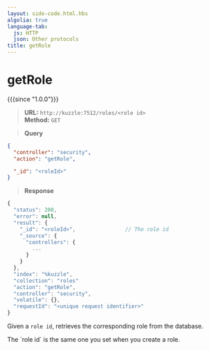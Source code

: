 ```yaml
---
layout: side-code.html.hbs
algolia: true
language-tab:
  js: HTTP
  json: Other protocols
title: getRole
---
```



# getRole

{{{since "1.0.0"}}}



<blockquote class="js">
<p>
<b>URL:</b> <code>http://kuzzle:7512/roles/&lt;role id&gt;</code>  
<br><b>Method:</b> <code>GET</code>
</p>
</blockquote>

<blockquote class="json">
<p>
<b>Query</b>
</p>
</blockquote>

```json
{
  "controller": "security",
  "action": "getRole",

  "_id": "<roleId>"
}
```

>**Response**

```javascript
{
  "status": 200,                     
  "error": null,                     
  "result": {
    "_id": "<roleId>",                // The role id
    "_source": {
      "controllers": {
        ...
      }
    }
  },
  "index": "%kuzzle",
  "collection": "roles"
  "action": "getRole",
  "controller": "security",
  "volatile": {},
  "requestId": "<unique request identifier>"
}
```

Given a `role id`, retrieves the corresponding role from the database.



<aside class="notice">
The `role id` is the same one you set when you create a role.
</aside>
